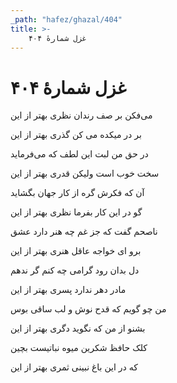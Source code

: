 ```yaml
---
_path: "hafez/ghazal/404"
title: >-
    غزل شمارهٔ ۴۰۴
---
```

# غزل شمارهٔ ۴۰۴

<div class="b" id="bn1"><div class="m1"><p>می‌فکن بر صف رندان نظری بهتر از این</p></div>
<div class="m2"><p>بر در میکده می کن گذری بهتر از این</p></div></div>
<div class="b" id="bn2"><div class="m1"><p>در حق من لبت این لطف که می‌فرماید</p></div>
<div class="m2"><p>سخت خوب است ولیکن قدری بهتر از این</p></div></div>
<div class="b" id="bn3"><div class="m1"><p>آن که فکرش گره از کار جهان بگشاید</p></div>
<div class="m2"><p>گو در این کار بفرما نظری بهتر از این</p></div></div>
<div class="b" id="bn4"><div class="m1"><p>ناصحم گفت که جز غم چه هنر دارد عشق</p></div>
<div class="m2"><p>برو ای خواجه عاقل هنری بهتر از این</p></div></div>
<div class="b" id="bn5"><div class="m1"><p>دل بدان رود گرامی چه کنم گر ندهم</p></div>
<div class="m2"><p>مادر دهر ندارد پسری بهتر از این</p></div></div>
<div class="b" id="bn6"><div class="m1"><p>من چو گویم که قدح نوش و لب ساقی بوس</p></div>
<div class="m2"><p>بشنو از من که نگوید دگری بهتر از این</p></div></div>
<div class="b" id="bn7"><div class="m1"><p>کلک حافظ شکرین میوه نباتیست بچین</p></div>
<div class="m2"><p>که در این باغ نبینی ثمری بهتر از این</p></div></div>
